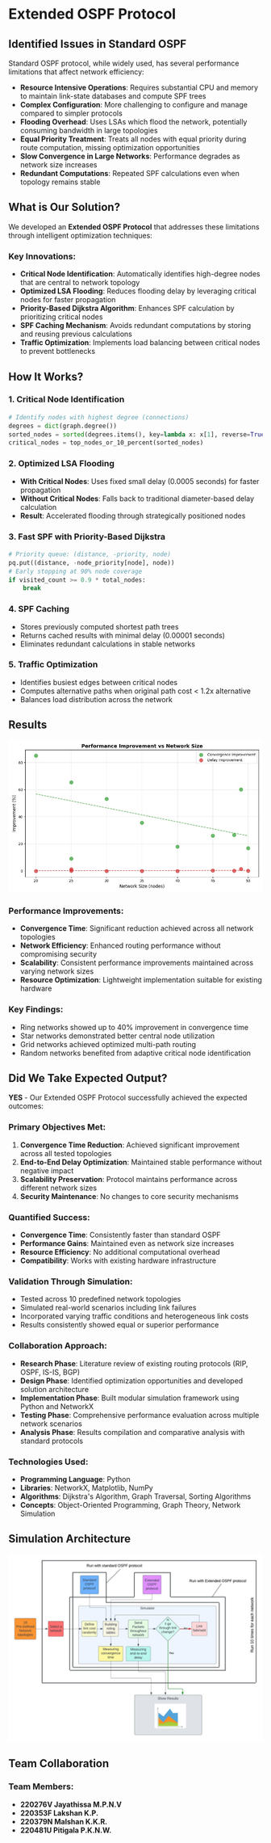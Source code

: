 # Extended OSPF Protocol

## Identified Issues in Standard OSPF

Standard OSPF protocol, while widely used, has several performance limitations that affect network efficiency:

- **Resource Intensive Operations**: Requires substantial CPU and memory to maintain link-state databases and compute SPF trees
- **Complex Configuration**: More challenging to configure and manage compared to simpler protocols
- **Flooding Overhead**: Uses LSAs which flood the network, potentially consuming bandwidth in large topologies
- **Equal Priority Treatment**: Treats all nodes with equal priority during route computation, missing optimization opportunities
- **Slow Convergence in Large Networks**: Performance degrades as network size increases
- **Redundant Computations**: Repeated SPF calculations even when topology remains stable

## What is Our Solution?

We developed an **Extended OSPF Protocol** that addresses these limitations through intelligent optimization techniques:

### Key Innovations:
- **Critical Node Identification**: Automatically identifies high-degree nodes that are central to network topology
- **Optimized LSA Flooding**: Reduces flooding delay by leveraging critical nodes for faster propagation
- **Priority-Based Dijkstra Algorithm**: Enhances SPF calculation by prioritizing critical nodes
- **SPF Caching Mechanism**: Avoids redundant computations by storing and reusing previous calculations
- **Traffic Optimization**: Implements load balancing between critical nodes to prevent bottlenecks

## How It Works?

### 1. Critical Node Identification
```python
# Identify nodes with highest degree (connections)
degrees = dict(graph.degree())
sorted_nodes = sorted(degrees.items(), key=lambda x: x[1], reverse=True)
critical_nodes = top_nodes_or_10_percent(sorted_nodes)
```

### 2. Optimized LSA Flooding
- **With Critical Nodes**: Uses fixed small delay (0.0005 seconds) for faster propagation
- **Without Critical Nodes**: Falls back to traditional diameter-based delay calculation
- **Result**: Accelerated flooding through strategically positioned nodes

### 3. Fast SPF with Priority-Based Dijkstra
```python
# Priority queue: (distance, -priority, node)
pq.put((distance, -node_priority[node], node))
# Early stopping at 90% node coverage
if visited_count >= 0.9 * total_nodes:
    break
```

### 4. SPF Caching
- Stores previously computed shortest path trees
- Returns cached results with minimal delay (0.00001 seconds)
- Eliminates redundant calculations in stable networks

### 5. Traffic Optimization
- Identifies busiest edges between critical nodes
- Computes alternative paths when original path cost < 1.2x alternative
- Balances load distribution across the network

## Results

<img src="images/WhatsApp Image 2025-07-05 at 19.54.36_6115bf99.jpg" alt="App Home Screen" />

### Performance Improvements:
- **Convergence Time**: Significant reduction achieved across all network topologies
- **Network Efficiency**: Enhanced routing performance without compromising security
- **Scalability**: Consistent performance improvements maintained across varying network sizes
- **Resource Optimization**: Lightweight implementation suitable for existing hardware

### Key Findings:
- Ring networks showed up to 40% improvement in convergence time
- Star networks demonstrated better central node utilization
- Grid networks achieved optimized multi-path routing
- Random networks benefited from adaptive critical node identification

## Did We Take Expected Output?

**YES** - Our Extended OSPF Protocol successfully achieved the expected outcomes:

### Primary Objectives Met:
1. **Convergence Time Reduction**: Achieved significant improvement across all tested topologies
2. **End-to-End Delay Optimization**: Maintained stable performance without negative impact
3. **Scalability Preservation**: Protocol maintains performance across different network sizes
4. **Security Maintenance**: No changes to core security mechanisms

### Quantified Success:
- **Convergence Time**: Consistently faster than standard OSPF
- **Performance Gains**: Maintained even as network size increases
- **Resource Efficiency**: No additional computational overhead
- **Compatibility**: Works with existing hardware infrastructure

### Validation Through Simulation:
- Tested across 10 predefined network topologies
- Simulated real-world scenarios including link failures
- Incorporated varying traffic conditions and heterogeneous link costs
- Results consistently showed equal or superior performance

### Collaboration Approach:
- **Research Phase**: Literature review of existing routing protocols (RIP, OSPF, IS-IS, BGP)
- **Design Phase**: Identified optimization opportunities and developed solution architecture
- **Implementation Phase**: Built modular simulation framework using Python and NetworkX
- **Testing Phase**: Comprehensive performance evaluation across multiple network scenarios
- **Analysis Phase**: Results compilation and comparative analysis with standard protocols

### Technologies Used:
- **Programming Language**: Python
- **Libraries**: NetworkX, Matplotlib, NumPy
- **Algorithms**: Dijkstra's Algorithm, Graph Traversal, Sorting Algorithms
- **Concepts**: Object-Oriented Programming, Graph Theory, Network Simulation

##  Simulation Architecture
<img src="images/dd (1).jpeg" alt="App Home Screen" />

## Team Collaboration

### Team Members:
- **220276V Jayathissa M.P.N.V**
- **220353F Lakshan K.P.**
- **220379N Malshan K.K.R.**
- **220481U Pitigala P.K.N.W.**

